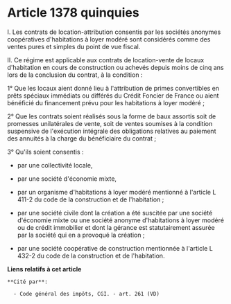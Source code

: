 # Article 1378 quinquies

I. Les contrats de location-attribution consentis par les sociétés anonymes coopératives d'habitations à loyer modéré sont
considérés comme des ventes pures et simples du point de vue fiscal.

II. Ce régime est applicable aux contrats de location-vente de locaux d'habitation en cours de construction ou achevés depuis
moins de cinq ans lors de la conclusion du contrat, à la condition :

1° Que les locaux aient donné lieu à l'attribution de primes convertibles en prêts spéciaux immédiats ou différés du Crédit
Foncier de France ou aient bénéficié du financement prévu pour les habitations à loyer modéré ;

2° Que les contrats soient réalisés sous la forme de baux assortis soit de promesses unilatérales de vente, soit de ventes
soumises à la condition suspensive de l'exécution intégrale des obligations relatives au paiement des annuités à la charge du
bénéficiaire du contrat ;

3° Qu'ils soient consentis :

- par une collectivité locale,

- par une société d'économie mixte,

- par un organisme d'habitations à loyer modéré mentionné à l'article L 411-2 du code de la construction et de l'habitation ;

- par une société civile dont la création a été suscitée par une société d'économie mixte ou une société anonyme
d'habitations à loyer modéré ou de crédit immobilier et dont la gérance est statutairement assurée par la société qui en a
provoqué la création ;

- par une société coopérative de construction mentionnée à l'article L 432-2 du code de la construction et de l'habitation.

**Liens relatifs à cet article**

	**Cité par**:

	  - Code général des impôts, CGI. - art. 261 (VD)
